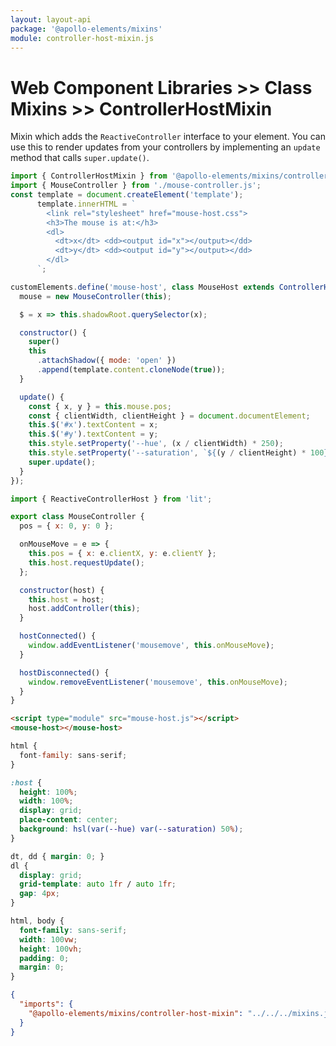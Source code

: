 ```yaml
---
layout: layout-api
package: '@apollo-elements/mixins'
module: controller-host-mixin.js
---
```

<!-- ----------------------------------------------------------------------------------------
     Welcome! This file includes automatically generated API documentation.
     To edit the docs that appear within, find the original source file under `packages/*`,
     corresponding to the package name and module in this YAML front-matter block.
     Thank you for your interest in Apollo Elements 😁
------------------------------------------------------------------------------------------ -->

# Web Component Libraries >> Class Mixins >> ControllerHostMixin

Mixin which adds the `ReactiveController` interface to your element. You can use this to render updates from your controllers by implementing an `update` method that calls `super.update()`.

```js playground mouse-controller mouse-host.js
import { ControllerHostMixin } from '@apollo-elements/mixins/controller-host-mixin';
import { MouseController } from './mouse-controller.js';
const template = document.createElement('template');
      template.innerHTML = `
        <link rel="stylesheet" href="mouse-host.css">
        <h3>The mouse is at:</h3>
        <dl>
          <dt>x</dt> <dd><output id="x"></output></dd>
          <dt>y</dt> <dd><output id="y"></output></dd>
        </dl>
      `;

customElements.define('mouse-host', class MouseHost extends ControllerHostMixin(HTMLElement) {
  mouse = new MouseController(this);

  $ = x => this.shadowRoot.querySelector(x);

  constructor() {
    super()
    this
      .attachShadow({ mode: 'open' })
      .append(template.content.cloneNode(true));
  }

  update() {
    const { x, y } = this.mouse.pos;
    const { clientWidth, clientHeight } = document.documentElement;
    this.$('#x').textContent = x;
    this.$('#y').textContent = y;
    this.style.setProperty('--hue', (x / clientWidth) * 250);
    this.style.setProperty('--saturation', `${(y / clientHeight) * 100}%`);
    super.update();
  }
});
```

```js playground-file mouse-controller mouse-controller.js
import { ReactiveControllerHost } from 'lit';

export class MouseController {
  pos = { x: 0, y: 0 };

  onMouseMove = e => {
    this.pos = { x: e.clientX, y: e.clientY };
    this.host.requestUpdate();
  };

  constructor(host) {
    this.host = host;
    host.addController(this);
  }

  hostConnected() {
    window.addEventListener('mousemove', this.onMouseMove);
  }

  hostDisconnected() {
    window.removeEventListener('mousemove', this.onMouseMove);
  }
}
```

```html playground-file mouse-controller index.html
<script type="module" src="mouse-host.js"></script>
<mouse-host></mouse-host>
```

```js playground-file style.css
html {
  font-family: sans-serif;
}
```

```css playground-file mouse-controller mouse-host.css
:host {
  height: 100%;
  width: 100%;
  display: grid;
  place-content: center;
  background: hsl(var(--hue) var(--saturation) 50%);
}

dt, dd { margin: 0; }
dl {
  display: grid;
  grid-template: auto 1fr / auto 1fr;
  gap: 4px;
}
```

```css playground-hidden-file mouse-controller style.css
html, body {
  font-family: sans-serif;
  width: 100vw;
  height: 100vh;
  padding: 0;
  margin: 0;
}
```

```json playground-import-map mouse-controller
{
  "imports": {
    "@apollo-elements/mixins/controller-host-mixin": "../../../mixins.js"
  }
}
```
